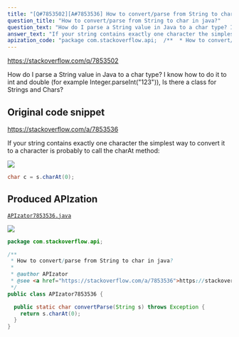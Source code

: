 ```yaml
---
title: "[Q#7853502][A#7853536] How to convert/parse from String to char in java?"
question_title: "How to convert/parse from String to char in java?"
question_text: "How do I parse a String value in Java to a char type? I know how to do it to int and double (for example Integer.parseInt(\"123\")), Is there a class for Strings and Chars?"
answer_text: "If your string contains exactly one character the simplest way to convert it to a character is probably to call the charAt method:"
apization_code: "package com.stackoverflow.api;  /**  * How to convert/parse from String to char in java?  *  * @author APIzator  * @see <a href=\"https://stackoverflow.com/a/7853536\">https://stackoverflow.com/a/7853536</a>  */ public class APIzator7853536 {    public static char convertParse(String s) throws Exception {     return s.charAt(0);   } }"
---
```


https://stackoverflow.com/q/7853502

How do I parse a String value in Java to a char type?
I know how to do it to int and double (for example Integer.parseInt(&quot;123&quot;)), Is there a class for Strings and Chars?



## Original code snippet

https://stackoverflow.com/a/7853536

If your string contains exactly one character the simplest way to convert it to a character is probably to call the charAt method:

<div class="code-logo"><img src="/stackoverflow.png" /></div>

```java
char c = s.charAt(0);
```

## Produced APIzation

[`APIzator7853536.java`](https://github.com/blind-papers/apization-temp-data/raw/main/search/APIzator7853536.java)

<div class="code-logo"><img src="/apizator.png" /></div>

```java
package com.stackoverflow.api;

/**
 * How to convert/parse from String to char in java?
 *
 * @author APIzator
 * @see <a href="https://stackoverflow.com/a/7853536">https://stackoverflow.com/a/7853536</a>
 */
public class APIzator7853536 {

  public static char convertParse(String s) throws Exception {
    return s.charAt(0);
  }
}

```